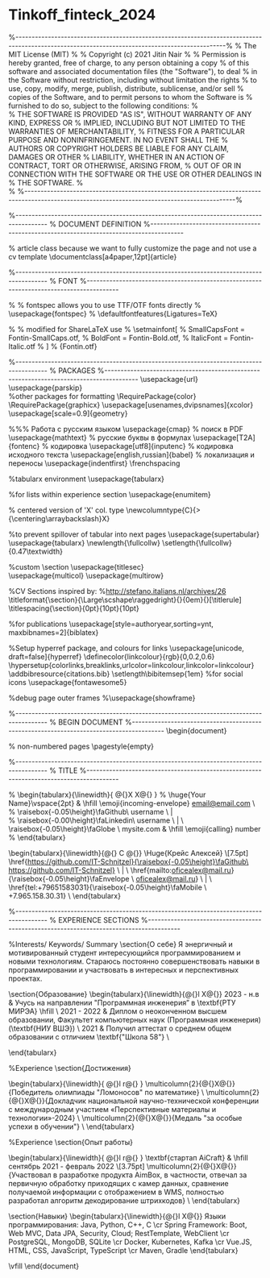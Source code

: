 # Tinkoff_finteck_2024

%-----------------------------------------------------------------------------------------------------------------------------------------------%
%	The MIT License (MIT)
%
%	Copyright (c) 2021 Jitin Nair
%
%	Permission is hereby granted, free of charge, to any person obtaining a copy
%	of this software and associated documentation files (the "Software"), to deal
%	in the Software without restriction, including without limitation the rights
%	to use, copy, modify, merge, publish, distribute, sublicense, and/or sell
%	copies of the Software, and to permit persons to whom the Software is
%	furnished to do so, subject to the following conditions:
%	
%	THE SOFTWARE IS PROVIDED "AS IS", WITHOUT WARRANTY OF ANY KIND, EXPRESS OR
%	IMPLIED, INCLUDING BUT NOT LIMITED TO THE WARRANTIES OF MERCHANTABILITY,
%	FITNESS FOR A PARTICULAR PURPOSE AND NONINFRINGEMENT. IN NO EVENT SHALL THE
%	AUTHORS OR COPYRIGHT HOLDERS BE LIABLE FOR ANY CLAIM, DAMAGES OR OTHER
%	LIABILITY, WHETHER IN AN ACTION OF CONTRACT, TORT OR OTHERWISE, ARISING FROM,
%	OUT OF OR IN CONNECTION WITH THE SOFTWARE OR THE USE OR OTHER DEALINGS IN
%	THE SOFTWARE.
%	
%
%-----------------------------------------------------------------------------------------------------------------------------------------------%

%----------------------------------------------------------------------------------------
%	DOCUMENT DEFINITION
%----------------------------------------------------------------------------------------

% article class because we want to fully customize the page and not use a cv template
\documentclass[a4paper,12pt]{article}

%----------------------------------------------------------------------------------------
%	FONT
%----------------------------------------------------------------------------------------

% % fontspec allows you to use TTF/OTF fonts directly
% \usepackage{fontspec}
% \defaultfontfeatures{Ligatures=TeX}

% % modified for ShareLaTeX use
% \setmainfont[
% SmallCapsFont = Fontin-SmallCaps.otf,
% BoldFont = Fontin-Bold.otf,
% ItalicFont = Fontin-Italic.otf
% ]
% {Fontin.otf}

%----------------------------------------------------------------------------------------
%	PACKAGES
%----------------------------------------------------------------------------------------
\usepackage{url}
\usepackage{parskip} 	
%other packages for formatting
\RequirePackage{color}
\RequirePackage{graphicx}
\usepackage[usenames,dvipsnames]{xcolor}
\usepackage[scale=0.9]{geometry}

%%% Работа с русским языком
\usepackage{cmap}					% поиск в PDF
\usepackage{mathtext} 				% русские буквы в формулах
\usepackage[T2A]{fontenc}			% кодировка
\usepackage[utf8]{inputenc}			% кодировка исходного текста
\usepackage[english,russian]{babel}	% локализация и переносы
\usepackage{indentfirst}
\frenchspacing

%tabularx environment
\usepackage{tabularx}

%for lists within experience section
\usepackage{enumitem}

% centered version of 'X' col. type
\newcolumntype{C}{>{\centering\arraybackslash}X} 

%to prevent spillover of tabular into next pages
\usepackage{supertabular}
\usepackage{tabularx}
\newlength{\fullcollw}
\setlength{\fullcollw}{0.47\textwidth}

%custom \section
\usepackage{titlesec}				
\usepackage{multicol}
\usepackage{multirow}

%CV Sections inspired by: 
%http://stefano.italians.nl/archives/26
\titleformat{\section}{\Large\scshape\raggedright}{}{0em}{}[\titlerule]
\titlespacing{\section}{0pt}{10pt}{10pt}

%for publications
\usepackage[style=authoryear,sorting=ynt, maxbibnames=2]{biblatex}

%Setup hyperref package, and colours for links
\usepackage[unicode, draft=false]{hyperref}
\definecolor{linkcolour}{rgb}{0,0.2,0.6}
\hypersetup{colorlinks,breaklinks,urlcolor=linkcolour,linkcolor=linkcolour}
\addbibresource{citations.bib}
\setlength\bibitemsep{1em}
%for social icons
\usepackage{fontawesome5}


%debug page outer frames
%\usepackage{showframe}

%----------------------------------------------------------------------------------------
%	BEGIN DOCUMENT
%----------------------------------------------------------------------------------------
\begin{document}

% non-numbered pages
\pagestyle{empty} 

%----------------------------------------------------------------------------------------
%	TITLE
%----------------------------------------------------------------------------------------

% \begin{tabularx}{\linewidth}{ @{}X X@{} }
% \huge{Your Name}\vspace{2pt} & \hfill \emoji{incoming-envelope} email@email.com \\
% \raisebox{-0.05\height}\faGithub\ username \ | \
% \raisebox{-0.00\height}\faLinkedin\ username \ | \ \raisebox{-0.05\height}\faGlobe \ mysite.com  & \hfill \emoji{calling} number
% \end{tabularx}

\begin{tabularx}{\linewidth}{@{} C @{}}
\Huge{Крейс Алексей} \\[7.5pt]
\href{https://github.com/IT-Schnitzel}{\raisebox{-0.05\height}\faGithub\ https://github.com/IT-Schnitzel} \ $|$ \ 
\href{mailto:oficealex@mail.ru}{\raisebox{-0.05\height}\faEnvelope \ oficealex@mail.ru} \ $|$ \ 
\href{tel:+79651583031}{\raisebox{-0.05\height}\faMobile \ +7.965.158.30.31} \\
\end{tabularx}

%----------------------------------------------------------------------------------------
% EXPERIENCE SECTIONS
%----------------------------------------------------------------------------------------

%Interests/ Keywords/ Summary
\section{О себе}
Я энергичный и мотивированный студент интересующийся программированием и новыми технологиям. Стараюсь постоянно совершенствовать навыки в программировании и участвовать в интересных и перспективных проектах.



\section{Образование}
\begin{tabularx}{\linewidth}{@{}l X@{}}	
2023 - н.в & Учусь на направлении "Программная инженерия” в \textbf{РТУ МИРЭА} \hfill \\
2021 - 2022 & 	Диплом о неоконченном высшем образовании, Факультет компьютерных наук (Программная инженерия) (\textbf{НИУ ВШЭ})   \\
2021 & Получил аттестат о среднем общем образовании с отличием \textbf{"Школа 58"} \\ 


\end{tabularx}

%Experience
\section{Достижения}

\begin{tabularx}{\linewidth}{ @{}l r@{} }
\multicolumn{2}{@{}X@{}}{Победитель олимпиады "Ломоносов" по математике}  \\
\multicolumn{2}{@{}X@{}}{Докладчик национальной научно-технической конференции с международным участием «Перспективные материалы и технологии»-2024}  \\
\multicolumn{2}{@{}X@{}}{Медаль "за особые успехи в обучении"}  \\
\end{tabularx}



%Experience
\section{Опыт работы}

\begin{tabularx}{\linewidth}{ @{}l r@{} }
\textbf{стартап AiCraft} & \hfill сентябрь 2021 - февраль 2022 \\[3.75pt]
\multicolumn{2}{@{}X@{}}{Участвовал в разработке продукта AimBox, в частности, отвечал за первичную обработку приходящих с камер данных, сравнение получаемой информации с отображением в WMS, полностью разработал алгоритм декодирование штрихкодов}  \\
\end{tabularx}


\section{Навыки}
\begin{tabularx}{\linewidth}{@{}l X@{}}
Языки программирования: Java, Python, C++, С
\cr Spring Framework: Boot, Web MVC, Data JPA, Security, Cloud; RestTemplate, WebClient
\cr PostgreSQL, MongoDB, SQLite
\cr Docker, Kubernetes, Kafka
\cr Vue.JS, HTML, CSS, JavaScript, TypeScript
\cr Maven, Gradle 
\end{tabularx}

\vfill
\end{document}
